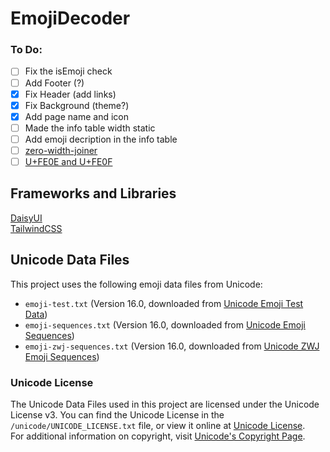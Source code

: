 # EmojiDecoder

### To Do:
- [ ] Fix the isEmoji check
- [ ] Add Footer (?)
- [x] Fix Header (add links)
- [x] Fix Background (theme?)
- [x] Add page name and icon
- [ ] Made the info table width static
- [ ] Add emoji decription in the info table
- [ ] [zero-width-joiner](https://emojipedia.org/zero-width-joiner)
- [ ] [U+FE0E and U+FE0F](https://stackoverflow.com/questions/38100329/what-does-u-ufe0f-in-an-emoji-mean-is-it-the-same-if-i-delete-it)

## Frameworks and Libraries
[DaisyUI](https://daisyui.com/)  
[TailwindCSS](https://tailwindcss.com/)


## Unicode Data Files

This project uses the following emoji data files from Unicode:

- `emoji-test.txt` (Version 16.0, downloaded from [Unicode Emoji Test Data](https://unicode.org/Public/emoji/16.0/emoji-test.txt))
- `emoji-sequences.txt` (Version 16.0, downloaded from [Unicode Emoji Sequences](https://unicode.org/Public/emoji/16.0/emoji-sequences.txt))
- `emoji-zwj-sequences.txt` (Version 16.0, downloaded from [Unicode ZWJ Emoji Sequences](https://unicode.org/Public/emoji/16.0/emoji-zwj-sequences.txt))

### Unicode License

The Unicode Data Files used in this project are licensed under the Unicode License v3. You can find the Unicode License in the `/unicode/UNICODE_LICENSE.txt` file, or view it online at [Unicode License](https://www.unicode.org/license.html).  
For additional information on copyright, visit [Unicode's Copyright Page](https://www.unicode.org/copyright.html).

<!--
### Acknowledgements

Emoji data files are provided by [The Unicode Consortium](https://unicode.org). This project uses Unicode Data Files as permitted under the Unicode License v3. More information can be found on Unicode's [Copyright Page](https://www.unicode.org/copyright.html).
-->